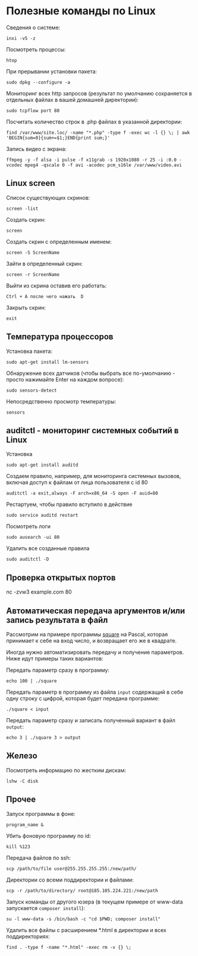 
# Полезные команды по Linux

Сведения о системе:

`inxi -v5 -z`

Посмотреть процессы:

`htop`

При прерывании установки пакета:

`sudo dpkg --configure -a`

Мониторинг всех http запросов (результат по умолчанию сохраняется в отдельных файлах в вашей домашней директории):

`sudo tcpflow port 80`

Посчитать количество строк в .php файлах в указанной директории:

`find /var/www/site.loc/ -name "*.php" -type f -exec wc -l {} \; | awk 'BEGIN{sum=0}{sum+=$1;}END{print sum;}'`

Запись видео с экрана:

`ffmpeg -y -f alsa -i pulse -f x11grab -s 1920x1080 -r 25 -i :0.0 -vcodec mpeg4 -qscale 0 -f avi -acodec pcm_s16le /var/www/video.avi`


## Linux screen

Список существующих скринов:

`screen -list`

Создать скрин:

`screen`

Создать скрин с определенным именем:

`screen -S ScreenName`

Зайти в определенный скрин:

`screen -r ScreenName`


Выйти из скрина оставив его работать:

`Ctrl + A после чего нажать  D`

Закрыть скрин:

`exit`


## Температура процессоров

Установка пакета:

`sudo apt-get install lm-sensors`

Обнаружение всех датчиков (чтобы выбрать все по-умолчанию - просто нажимайте Enter на каждом вопросе):

`sudo sensors-detect`

Непосредственно просмотр температуры:

`sensors`


## auditctl - мониторинг системных событий в Linux

Установка

`sudo apt-get install auditd`

Создаем правило, например, для мониторинга системных вызовов, включая доступ к файлам от лица пользователя с id 80

`auditctl -a exit,always -F arch=x86_64 -S open -F auid=80`

Рестартуем, чтобы правило вступило в действие

`sudo service auditd restart`

Посмотреть логи

`sudo ausearch -ui 80`

Удалить все созданные правила

`sudo auditctl -D`


## Проверка открытых портов

nc -zvw3 example.com 80


## Автоматическая передача аргументов и/или запись результата в файл

Рассмотрим на примере программы [square](https://github.com/WalkWeb/Crib/blob/master/Pascal.md) на Pascal, которая 
принимает к себе на вход число, и возвращает его же в квадрате.

Иногда нужно автоматизировать передачу и получение параметров. Ниже идут примеры таких вариантов:

Передать параметр сразу в программу:

`echo 100 | ./square`

Передать параметр в программу из файла `input` содержащий в себе одну строку с цифрой, которая будет передана программе:

`./square < input`

Передать параметр сразу и записать полученный вариант в файл `output`:

`echo 3 | ./square 3 > output`


## Железо

Посмотреть информацию по жестким дискам:

`lshw -C disk`


## Прочее

Запуск программы в фоне:

`program_name &`

Убить фоновую программу по id:

`kill %123`

Передача файлов по ssh:

`scp /path/to/file user@255.255.255.255:/new/path/`

Директории со всеми поддиректории и файлами:

`scp -r /path/to/directory/ root@185.105.224.221:/new/path`

Запуск команды от другого юзера (в текущем примере от www-data запускается `composer install`):

`su -l www-data -s /bin/bash -c "cd $PWD; composer install"`

Удалить все файлы с расширением *.html в директории и всех поддиректориях:

`find . -type f -name "*.html" -exec rm -v {} \;`

